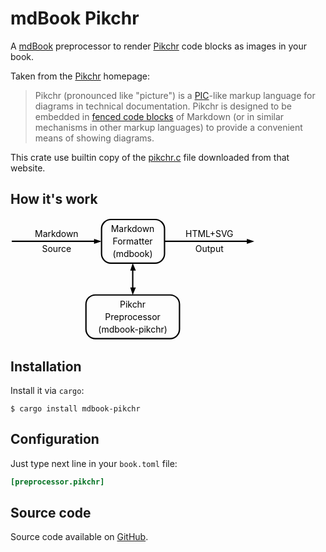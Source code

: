 # mdBook Pikchr

A [mdBook][1] preprocessor to render [Pikchr][2] code blocks as images in your book.

Taken from the [Pikchr][2] homepage:

> Pikchr (pronounced like "picture") is a [PIC][3]-like markup
> language for diagrams in technical documentation.  Pikchr is
> designed to be embedded in [fenced code blocks][4] of
> Markdown (or in similar mechanisms in other markup languages)
> to provide a convenient means of showing diagrams.

This crate use builtin copy of the [pikchr.c][5] file downloaded from that website.

## How it's work

<div style="max-width:397px">
<svg xmlns='http://www.w3.org/2000/svg' viewBox="0 0 397.901 195.84">
<polygon points="146,37 134,41 134,33" style="fill:rgb(0,0,0)"/>
<path d="M2,37L140,37"  style="fill:none;stroke-width:2.16;stroke:rgb(0,0,0);" />
<text x="74" y="25" text-anchor="middle" fill="rgb(0,0,0)" dominant-baseline="central">Markdown</text>
<text x="74" y="49" text-anchor="middle" fill="rgb(0,0,0)" dominant-baseline="central">Source</text>
<path d="M161,72L232,72A15 15 0 0 0 247 57L247,17A15 15 0 0 0 232 2L161,2A15 15 0 0 0 146 17L146,57A15 15 0 0 0 161 72Z"  style="fill:none;stroke-width:2.16;stroke:rgb(0,0,0);" />
<text x="196" y="17" text-anchor="middle" fill="rgb(0,0,0)" dominant-baseline="central">Markdown</text>
<text x="196" y="37" text-anchor="middle" fill="rgb(0,0,0)" dominant-baseline="central">Formatter</text>
<text x="196" y="57" text-anchor="middle" fill="rgb(0,0,0)" dominant-baseline="central">(mdbook)</text>
<polygon points="391,37 379,41 379,33" style="fill:rgb(0,0,0)"/>
<path d="M247,37L385,37"  style="fill:none;stroke-width:2.16;stroke:rgb(0,0,0);" />
<text x="319" y="25" text-anchor="middle" fill="rgb(0,0,0)" dominant-baseline="central">HTML+SVG</text>
<text x="319" y="49" text-anchor="middle" fill="rgb(0,0,0)" dominant-baseline="central">Output</text>
<polygon points="196,72 201,84 192,84" style="fill:rgb(0,0,0)"/>
<polygon points="196,123 192,111 201,111" style="fill:rgb(0,0,0)"/>
<path d="M196,78L196,117"  style="fill:none;stroke-width:2.16;stroke:rgb(0,0,0);" />
<path d="M136,193L256,193A15 15 0 0 0 271 178L271,138A15 15 0 0 0 256 123L136,123A15 15 0 0 0 121 138L121,178A15 15 0 0 0 136 193Z"  style="fill:none;stroke-width:2.16;stroke:rgb(0,0,0);" />
<text x="196" y="138" text-anchor="middle" fill="rgb(0,0,0)" dominant-baseline="central">Pikchr</text>
<text x="196" y="158" text-anchor="middle" fill="rgb(0,0,0)" dominant-baseline="central">Preprocessor</text>
<text x="196" y="178" text-anchor="middle" fill="rgb(0,0,0)" dominant-baseline="central">(mdbook-pikchr)</text>
</svg>
</div>

## Installation

Install it via `cargo`:

```shell
$ cargo install mdbook-pikchr
```

## Configuration

Just type next line in your `book.toml` file:

```toml
[preprocessor.pikchr]
```

## Source code

Source code available on [GitHub][6].

[1]: https://rust-lang.github.io/mdBook
[2]: https://pikchr.org
[3]: https://en.wikipedia.org/wiki/Pic_language
[4]: https://spec.commonmark.org/0.29/#fenced-code-blocks
[5]: https://pikchr.org/home/file?name=pikchr.c&ci=beb9c85f38c9eebb
[6]: https://github.com/podsvirov/mdbook-pikchr
